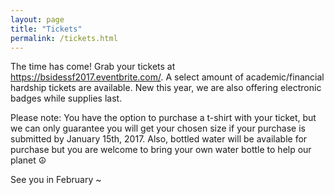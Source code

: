 ```yaml
---
layout: page
title: "Tickets"
permalink: /tickets.html
---
```


The time has come! Grab your tickets at <https://bsidessf2017.eventbrite.com/>. A select amount of academic/financial hardship tickets are available. New this year, we are also offering electronic badges while supplies last. 

Please note: You have the option to purchase a t-shirt with your ticket, but we can only guarantee you will get your chosen size if your purchase is submitted by January 15th, 2017. Also, bottled water will be available for purchase but you are welcome to bring your own water bottle to help our planet ☮

See you in February ~ 
